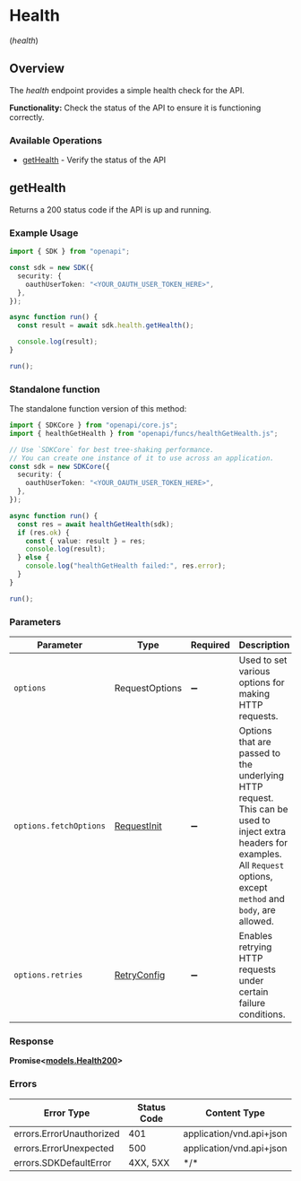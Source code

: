 # Health
(*health*)

## Overview

The _health_ endpoint provides a simple health check for the API. 

**Functionality:** Check the status of the API to ensure it is functioning
correctly.


### Available Operations

* [getHealth](#gethealth) - Verify the status of the API

## getHealth

Returns a 200 status code if the API is up and running.


### Example Usage

```typescript
import { SDK } from "openapi";

const sdk = new SDK({
  security: {
    oauthUserToken: "<YOUR_OAUTH_USER_TOKEN_HERE>",
  },
});

async function run() {
  const result = await sdk.health.getHealth();

  console.log(result);
}

run();
```

### Standalone function

The standalone function version of this method:

```typescript
import { SDKCore } from "openapi/core.js";
import { healthGetHealth } from "openapi/funcs/healthGetHealth.js";

// Use `SDKCore` for best tree-shaking performance.
// You can create one instance of it to use across an application.
const sdk = new SDKCore({
  security: {
    oauthUserToken: "<YOUR_OAUTH_USER_TOKEN_HERE>",
  },
});

async function run() {
  const res = await healthGetHealth(sdk);
  if (res.ok) {
    const { value: result } = res;
    console.log(result);
  } else {
    console.log("healthGetHealth failed:", res.error);
  }
}

run();
```

### Parameters

| Parameter                                                                                                                                                                      | Type                                                                                                                                                                           | Required                                                                                                                                                                       | Description                                                                                                                                                                    |
| ------------------------------------------------------------------------------------------------------------------------------------------------------------------------------ | ------------------------------------------------------------------------------------------------------------------------------------------------------------------------------ | ------------------------------------------------------------------------------------------------------------------------------------------------------------------------------ | ------------------------------------------------------------------------------------------------------------------------------------------------------------------------------ |
| `options`                                                                                                                                                                      | RequestOptions                                                                                                                                                                 | :heavy_minus_sign:                                                                                                                                                             | Used to set various options for making HTTP requests.                                                                                                                          |
| `options.fetchOptions`                                                                                                                                                         | [RequestInit](https://developer.mozilla.org/en-US/docs/Web/API/Request/Request#options)                                                                                        | :heavy_minus_sign:                                                                                                                                                             | Options that are passed to the underlying HTTP request. This can be used to inject extra headers for examples. All `Request` options, except `method` and `body`, are allowed. |
| `options.retries`                                                                                                                                                              | [RetryConfig](../../lib/utils/retryconfig.md)                                                                                                                                  | :heavy_minus_sign:                                                                                                                                                             | Enables retrying HTTP requests under certain failure conditions.                                                                                                               |

### Response

**Promise\<[models.Health200](../../models/health200.md)\>**

### Errors

| Error Type               | Status Code              | Content Type             |
| ------------------------ | ------------------------ | ------------------------ |
| errors.ErrorUnauthorized | 401                      | application/vnd.api+json |
| errors.ErrorUnexpected   | 500                      | application/vnd.api+json |
| errors.SDKDefaultError   | 4XX, 5XX                 | \*/\*                    |